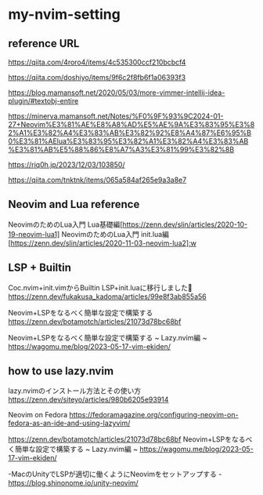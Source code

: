 # my-nvim-setting

## reference URL

https://qiita.com/4roro4/items/4c535300ccf210bcbcf4

https://qiita.com/doshiyo/items/9f6c2f8fb6f1a06393f3

https://blog.mamansoft.net/2020/05/03/more-vimmer-intellij-idea-plugin/#textobj-entire

https://minerva.mamansoft.net/Notes/%F0%9F%93%9C2024-01-27+Neovim%E3%81%AE%E8%A8%AD%E5%AE%9A%E3%83%95%E3%82%A1%E3%82%A4%E3%83%AB%E3%82%92%E8%A4%87%E6%95%B0%E3%81%AElua%E3%83%95%E3%82%A1%E3%82%A4%E3%83%AB%E3%81%AB%E5%88%86%E8%A7%A3%E3%81%99%E3%82%8B

https://riq0h.jp/2023/12/03/103850/

https://qiita.com/tnktnk/items/065a584af265e9a3a8e7

## Neovim and Lua reference

NeovimのためのLua入門 Lua基礎編[https://zenn.dev/slin/articles/2020-10-19-neovim-lua1]
NeovimのためのLua入門 init.lua編[https://zenn.dev/slin/articles/2020-11-03-neovim-lua2]:w

## LSP + Builtin
Coc.nvim+init.vimからBuiltin LSP+init.luaに移行しました💪
https://zenn.dev/fukakusa_kadoma/articles/99e8f3ab855a56

Neovim+LSPをなるべく簡単な設定で構築する
https://zenn.dev/botamotch/articles/21073d78bc68bf

Neovim+LSPをなるべく簡単な設定で構築する ~ Lazy.nvim編 ~
https://wagomu.me/blog/2023-05-17-vim-ekiden/

## how to use lazy.nvim
lazy.nvimのインストール方法とその使い方
https://zenn.dev/siteyo/articles/980b6205e93914

Neovim on Fedora
https://fedoramagazine.org/configuring-neovim-on-fedora-as-an-ide-and-using-lazyvim/

https://zenn.dev/botamotch/articles/21073d78bc68bf
 Neovim+LSPをなるべく簡単な設定で構築する ~ Lazy.nvim編 ~
 https://wagomu.me/blog/2023-05-17-vim-ekiden/
 
-MacのUnityでLSPが適切に働くようにNeovimをセットアップする
-https://blog.shinonome.io/unity-neovim/

